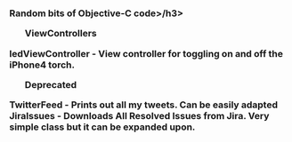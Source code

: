 <h3>Random bits of Objective-C code>/h3>

<strong><ul>ViewControllers</ul></strong>
ledViewController   -   View controller for toggling on and off the
                        iPhone4 torch.

<strong><ul>Deprecated</ul></strong>
TwitterFeed		-	Prints out all my tweets. Can be easily adapted
JiraIssues		-	Downloads All Resolved Issues from Jira. Very
				simple class but it can be expanded upon.

